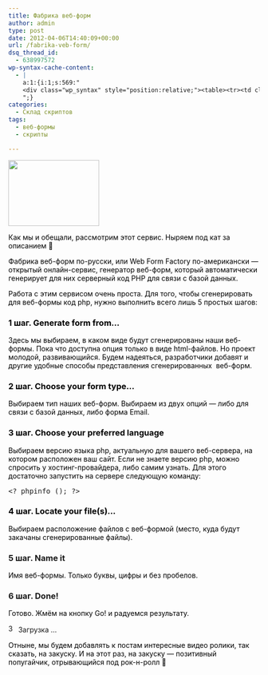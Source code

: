 ```yaml
---
title: Фабрика веб-форм
author: admin
type: post
date: 2012-04-06T14:40:09+00:00
url: /fabrika-veb-form/
dsq_thread_id:
  - 638997572
wp-syntax-cache-content:
  - |
    a:1:{i:1;s:569:"
    <div class="wp_syntax" style="position:relative;"><table><tr><td class="code"><pre class="php" style="font-family:monospace;"><span style="color: #339933;">&amp;</span>lt<span style="color: #339933;">;</span>? <span style="color: #990000;">phpinfo</span> <span style="color: #009900;">&#40;</span><span style="color: #009900;">&#41;</span><span style="color: #339933;">;</span> ?<span style="color: #339933;">&amp;</span>gt<span style="color: #339933;">;</span></pre></td></tr></table><p class="theCode" style="display:none;">&amp;lt;? phpinfo (); ?&amp;gt;</p></div>
    ";}
categories:
  - Склад скриптов
tags:
  - веб-формы
  - скрипты

---
```

<a href="http://formstyle.com.ua/wp-content/uploads/2012/04/webformfactory.jpg" rel="lightbox[180]" title="webformfactory"><img src="http://formstyle.com.ua/wp-content/uploads/2012/04/webformfactory.jpg" alt="" title="webformfactory" width="182" height="132" class="aligncenter size-full wp-image-615" /></a>

<span style="color: #000000;">Как мы и обещали, рассмотрим этот сервис. Ныряем под кат за описанием</span> 🙂<!--more-->

<span style="color: #000000;">Фабрика веб-форм по-русски, или Web Form Factory по-американски &#8212; открытый онлайн-сервис, генератор веб-форм, который автоматически генерирует для них серверный код PHP для связи с базой данных.</span>

<span style="color: #000000;">Работа с этим сервисом очень проста. Для того, чтобы сгенерировать для веб-формы код php, нужно выполнить всего лишь 5 простых шагов:</span>

### <span style="color: #000000;">1 шаг. Generate form from&#8230;</span>

<span style="color: #000000;">Здесь мы выбираем, в каком виде будут сгенерированы наши веб-формы. Пока что доступна опция только в виде html-файлов. Но проект молодой, развивающийся. Будем надеяться, разработчики добавят и другие удобные способы представления сгенерированных  веб-форм.</span>

### <span style="color: #000000;">2 шаг. Choose your form type&#8230;</span>

<span style="color: #000000;">Выбираем тип наших веб-форм. Выбираем из двух опций &#8212; либо для связи с базой данных, либо форма Email.</span>

### <span style="color: #000000;">3 шаг. Choose your preferred language</span>

<span style="color: #000000;">Выбираем версию языка php, актуальную для вашего веб-сервера, на котором расположен ваш сайт. Если не знаете версию php, можно спросить у хостинг-провайдера, либо самим узнать. Для этого достаточно запустить на сервере следующую команду:</span>

<pre lang="php">&lt;? phpinfo (); ?&gt;</pre>

<h3 lang="php">
  <span style="color: #000000;">4 шаг. Locate your file(s)&#8230;</span>
</h3>

<span style="color: #000000;">Выбираем расположение файлов с веб-формой (место, куда будут закачаны сгенерированные файлы).</span>

### 5 шаг. Name it

<span style="color: #000000;">Имя веб-формы. Только буквы, цифры и без пробелов.</span>

### 6 шаг. Done!

<span style="color: #000000;">Готово. Жмём на кнопку Go! и радуемся результату.</span>

<p style="text-align: center;">
  <div id="polls-2" class="wp-polls">
  </div>
  
  <div id="polls-2-loading" class="wp-polls-loading">
    <img src="http://formstyle.com.ua/wp-content/plugins/wp-polls/images/loading.gif" width="16" height="16" alt="Загрузка ..." title="Загрузка ..." class="wp-polls-image" />&nbsp;Загрузка ...
  </div>
</p>

<span style="color: #000000;">Отныне, мы будем добавлять к постам интересные видео ролики, так сказать, на закуску. И на этот раз, на закуску &#8212; позитивный попугайчик, отрывающийся под рок-н-ролл</span> 🙂